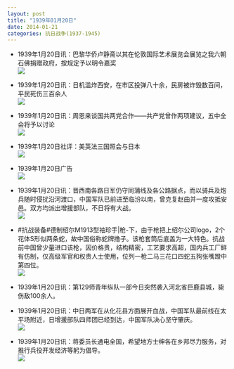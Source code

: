 ```yaml
---
layout: post
title: "1939年01月20日"
date: 2014-01-21
categories: 抗日战争(1937-1945)
---
```


<meta name="referrer" content="no-referrer" />

- 1939年1月20日讯：巴黎华侨卢静斋以其在伦敦国际艺术展览会展览之我六朝石佛捐赠政府，按规定予以明令嘉奖 <br/><img src="https://ww1.sinaimg.cn/large/aca367d8jw1ecreym5c5gj20aw05uq40.jpg" />

- 1939年1月20日讯：日机滥炸西安，在市区投弹八十余，民房被炸毁数百间，平民死伤三百余人 <br/><img src="https://ww4.sinaimg.cn/large/aca367d8jw1ecqctkz4bej20d1061abd.jpg" />

- 1939年1月20日讯：周恩来谈国共两党合作——共产党曾作两项建议，五中全会将予以讨论 <br/><img src="https://ww2.sinaimg.cn/large/aca367d8jw1ecqb2u2ytaj20ah0ix43i.jpg" />

- 1939年1月20日社评：美英法三国照会与日本 <br/><img src="https://ww2.sinaimg.cn/large/aca367d8jw1ecq9cgqzwqj20oj0ym4is.jpg" />

- 1939年1月20日广告 <br/><img src="https://ww3.sinaimg.cn/large/aca367d8jw1ecq0o8zmgaj206r0h7jsz.jpg" />

- 1939年1月20日讯：晋西南各路日军仍守同蒲线及各公路据点，而以骑兵及炮兵随时侵扰沿河渡口，中国军队已前进至临汾以南，曾克复赵曲并一度攻抵安邑。双方均派出增援部队，不日将有大战。 <br/><img src="https://ww3.sinaimg.cn/large/aca367d8jw1ecpvgylmqxj20ab0h80w0.jpg" />

- #抗战装备#德制绍尔M1913型袖珍手|枪-下，由于枪把上绍尔公司logo，2个花体S形似两条蛇，故中国俗称蛇牌撸子。该枪套筒后底盖为一大特色。抗战前中国曾少量进口该枪，因价格贵，结构精密，工艺要求高超，国内兵工厂鲜有仿制，仅高级军官和权贵人士使用，位列一枪二马三花口四蛇五狗张嘴蹬中第四位。 <br/><img src="https://ww1.sinaimg.cn/large/aca367d8jw1ecprzud1zmj20510demy1.jpg" />

- 1939年1月20日讯：第129师青年纵队一部今日突然袭入河北省巨鹿县城，毙伤敌100余人。 

- 1939年1月20日讯：中日两军在从化花县方面展开血战，中国军队最前线在太平场附近，日增援部队四师团已经到达，中国军队决心坚守肇庆。 <br/><img src="https://ww3.sinaimg.cn/large/aca367d8jw1ecpojba0s4j20721cen50.jpg" />

- 1939年1月20日讯：蒋委员长通电全国，希望地方士绅各在乡邦尽力服务，对推行兵役开发经济等躬为倡导。 <br/><img src="https://ww2.sinaimg.cn/large/aca367d8jw1ecpmsm0qdfj20cf0y9129.jpg" />

